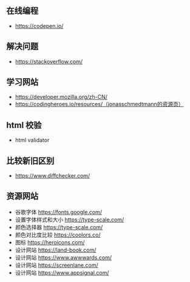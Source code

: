 ## 在线编程

- https://codepen.io/

## 解决问题

- https://stackoverflow.com/

## 学习网站

- https://developer.mozilla.org/zh-CN/
- https://codingheroes.io/resources/（jonasschmedtmann的资源页）

## html 校验

- html validator

## 比较新旧区别

- https://www.diffchecker.com/

## 资源网站

- 谷歌字体 https://fonts.google.com/
- 设置字体样式和大小 https://type-scale.com/
- 颜色选择器 https://type-scale.com/
- 颜色对比度比较 https://coolors.co/
- 图标 https://heroicons.com/
- 设计网站 https://land-book.com/
- 设计网站 https://www.awwwards.com/
- 设计网站 https://screenlane.com/
- 设计网站 https://www.appsignal.com/
